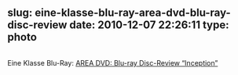slug: eine-klasse-blu-ray-area-dvd-blu-ray-disc-review
date: 2010-12-07 22:26:11
type: photo
---

<a href="http://www.areadvd.de/blu-ray_disc-reviews/2010/Inception_BD.shtml"><img src="{{@asset.url swerner/tumblr/2010-12-07-eine-klasse-blu-ray-area-dvd-blu-ray-disc-review-9c14b6a115.jpeg}}" alt=""/></a>

Eine Klasse Blu-Ray: [AREA DVD: Blu-ray Disc-Review “Inception”](http://www.areadvd.de/blu-ray_disc-reviews/2010/Inception_BD.shtml)
